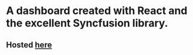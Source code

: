 # A dashboard created with React and the excellent Syncfusion library.

## Hosted [here](https://d45H804rd.netlify.app)
